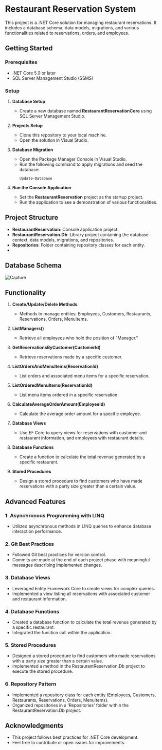 # Restaurant Reservation System

This project is a .NET Core solution for managing restaurant reservations. It includes a database schema, data models, migrations, and various functionalities related to reservations, orders, and employees.

## Getting Started

### Prerequisites
- .NET Core 5.0 or later
- SQL Server Management Studio (SSMS)

### Setup

1. **Database Setup**
   - Create a new database named **RestaurantReservationCore** using SQL Server Management Studio.

2. **Projects Setup**
   - Clone this repository to your local machine.
   - Open the solution in Visual Studio.

3. **Database Migration**
   - Open the Package Manager Console in Visual Studio.
   - Run the following command to apply migrations and seed the database:
     ```
     Update-Database
     ```

4. **Run the Console Application**
   - Set the **RestaurantReservation** project as the startup project.
   - Run the application to see a demonstration of various functionalities.

## Project Structure

- **RestaurantReservation**: Console application project.
- **RestaurantReservation.Db**: Library project containing the database context, data models, migrations, and repositories.
- **Repositories**: Folder containing repository classes for each entity.
- 
## Database Schema
![Capture](https://github.com/TasbehTakrore/RestaurantReservations/assets/71009816/4eb2f8e4-eb53-4542-8513-abcd2e6a506c)

## Functionality

1. **Create/Update/Delete Methods**
   - Methods to manage entities: Employees, Customers, Restaurants, Reservations, Orders, MenuItems.

2. **ListManagers()**
   - Retrieve all employees who hold the position of "Manager."

3. **GetReservationsByCustomer(CustomerId)**
   - Retrieve reservations made by a specific customer.

4. **ListOrdersAndMenuItems(ReservationId)**
   - List orders and associated menu items for a specific reservation.

5. **ListOrderedMenuItems(ReservationId)**
   - List menu items ordered in a specific reservation.

6. **CalculateAverageOrderAmount(EmployeeId)**
   - Calculate the average order amount for a specific employee.

7. **Database Views**
   - Use EF Core to query views for reservations with customer and restaurant information, and employees with restaurant details.

8. **Database Functions**
   - Create a function to calculate the total revenue generated by a specific restaurant.

9. **Stored Procedures**
   - Design a stored procedure to find customers who have made reservations with a party size greater than a certain value.
  
     
## Advanced Features

### 1. Asynchronous Programming with LINQ
   - Utilized asynchronous methods in LINQ queries to enhance database interaction performance.

### 2. Git Best Practices
   - Followed Git best practices for version control.
   - Commits are made at the end of each project phase with meaningful messages describing implemented changes.

### 3. Database Views
   - Leveraged Entity Framework Core to create views for complex queries.
   - Implemented a view listing all reservations with associated customer and restaurant information.

### 4. Database Functions
   - Created a database function to calculate the total revenue generated by a specific restaurant.
   - Integrated the function call within the application.

### 5. Stored Procedures
   - Designed a stored procedure to find customers who made reservations with a party size greater than a certain value.
   - Implemented a method in the RestaurantReservation.Db project to execute the stored procedure.

### 6. Repository Pattern
   - Implemented a repository class for each entity (Employees, Customers, Restaurants, Reservations, Orders, MenuItems).
   - Organized repositories in a 'Repositories' folder within the RestaurantReservation.Db project.


## Acknowledgments

- This project follows best practices for .NET Core development.
- Feel free to contribute or open issues for improvements.
